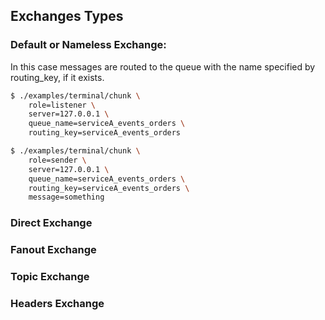 ## Exchanges Types

### Default or Nameless Exchange:

In this case messages are routed to the queue with the name specified by routing_key, if it exists.

```zsh
$ ./examples/terminal/chunk \
    role=listener \
    server=127.0.0.1 \
    queue_name=serviceA_events_orders \
    routing_key=serviceA_events_orders

$ ./examples/terminal/chunk \
    role=sender \
    server=127.0.0.1 \
    queue_name=serviceA_events_orders \
    routing_key=serviceA_events_orders \
    message=something
```


### Direct Exchange


### Fanout Exchange


### Topic Exchange


### Headers Exchange

